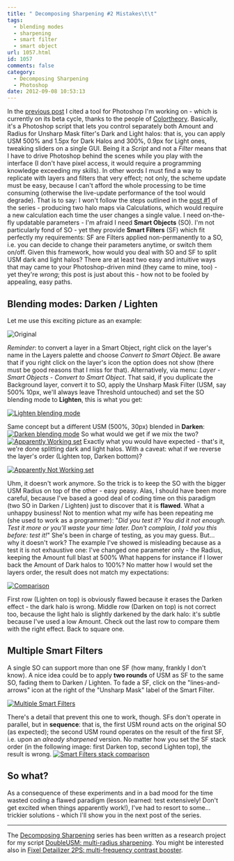 ```yaml
---
title: " Decomposing Sharpening #2 Mistakes\t\t"
tags:
  - blending modes
  - sharpening
  - smart filter
  - smart object
url: 1057.html
id: 1057
comments: false
category:
  - Decomposing Sharpening
  - Photoshop
date: 2012-09-08 10:53:13
---
```


In the [previous post](http://localhost:8888/2012/09/decomposing_sharpening_part_1/ "Decomposing Sharpening #1 Introduction") I cited a tool for Photoshop I'm working on - which is currently on its beta cycle, thanks to the people of [Colortheory](http://tech.groups.yahoo.com/group/colortheory/ "Applied Color Theory in Photoshop - Yahoo Group"). Basically, it's a Photoshop script that lets you control separately both Amount and Radius for Unsharp Mask filter's Dark and Light halos: that is, you can apply USM 500% and 1.5px for Dark Halos and 300%, 0.9px for Light ones, tweaking sliders on a single GUI. Being it a _Script_ and not a _Filter_ means that I have to drive Photoshop behind the scenes while you play with the interface (I don't have pixel access, it would require a programming knowledge exceeding my skills). In other words I must find a way to replicate with layers and filters that very effect; not only, the scheme update must be easy, because I can't afford the whole processing to be time consuming (otherwise the live-update performance of the tool would degrade). That is to say: I won't follow the steps outlined in the [post #1](http://localhost:8888/2012/09/decomposing_sharpening_part_1/ "Decomposing Sharpening #1 Introduction") of the series - producing two halo maps via Calculations, which would require a new calculation each time the user changes a single value. I need on-the-fly updatable parameters - I'm afraid I need **Smart Objects** (SO). I'm not particularly fond of SO - yet they provide **Smart Filters** (SF) which fit perfectly my requirements: SF are Filters applied non-permanently to a SO, i.e. you can decide to change their parameters anytime, or switch them on/off. Given this framework, how would you deal with SO and SF to split USM dark and light halos? There are at least two easy and intuitive ways that may came to your Photoshop-driven mind (they came to mine, too) - yet they're _wrong_; this post is just about this - how not to be fooled by appealing, easy paths.

Blending modes: Darken / Lighten
--------------------------------

Let me use this exciting picture as an example:

![Original](http://localhost:8888/wp-content/uploads/2012/09/Original.png)

_Reminder_: to convert a layer in a Smart Object, right click on the layer's name in the Layers palette and choose _Convert to Smart Object_. Be aware that if you right click on the layer's icon the option does not show (there must be good reasons that I miss for that). Alternatively, via menu: _Layer - Smart Objects - Convert to Smart Object_. That said, if you duplicate the Background layer, convert it to SO, apply the Unsharp Mask Filter (USM, say 500% 10px, we'll always leave Threshold untouched) and set the SO blending mode to **Lighten**, this is what you get:

[![Lighten blending mode](http://localhost:8888/wp-content/uploads/2012/09/Lighten.png)](http://localhost:8888/wp-content/uploads/2012/09/Lighten.png)

Same concept but a different USM (500%, 30px) blended in **Darken**: [![Darken blending mode](http://localhost:8888/wp-content/uploads/2012/09/Darken.png)](http://localhost:8888/wp-content/uploads/2012/09/Darken.png) So what would we get if we mix the two? [![Apparently Working set](http://localhost:8888/wp-content/uploads/2012/09/ApparentlyWorking.png)](http://localhost:8888/wp-content/uploads/2012/09/ApparentlyWorking.png) Exactly what you would have expected - that's it, we're done splitting dark and light halos. With a caveat: what if we reverse the layer's order (Lighten top, Darken bottom)?

[![Apparently Not Working set](http://localhost:8888/wp-content/uploads/2012/09/ApparentlyNotWorking.png)](http://localhost:8888/wp-content/uploads/2012/09/ApparentlyNotWorking.png)

Uhm, it doesn't work anymore. So the trick is to keep the SO with the bigger USM Radius on top of the other - easy peasy. Alas, I should have been more careful, because I've based a good deal of coding time on this paradigm (two SO in Darken / Lighten) just to discover that it is **flawed**. What a unhappy business! Not to mention what my wife has been repeating me (she used to work as a programmer): "_Did you test it? You did it not enough. Test it more or you'll waste your time later. Don't complain, I told you this before: test it!_" She's been in charge of testing, as you may guess. But... why it doesn't work? The example I've showed is misleading because as a test it is not exhaustive one: I've changed one parameter only - the Radius, keeping the Amount full blast at 500% What happens for instance if I lower back the Amount of Dark halos to 100%? No matter how I would set the layers order, the result does not match my expectations:

[![Comparison](http://localhost:8888/wp-content/uploads/2012/09/Comparison.png)](http://localhost:8888/wp-content/uploads/2012/09/Comparison.png)

First row (Lighten on top) is obviously flawed because it erases the Darken effect - the dark halo is wrong. Middle row (Darken on top) is not correct too, because the light halo is slightly darkened by the dark halo: it's subtle because I've used a low Amount. Check out the last row to compare them with the right effect. Back to square one.

Multiple Smart Filters
----------------------

A single SO can support more than one SF (how many, frankly I don't know). A nice idea could be to apply **two rounds** of USM as SF to the same SO, fading them to Darken / Lighten. To fade a SF, click on the "lines-and-arrows" icon at the right of the "Unsharp Mask" label of the Smart Filter.

[![Multiple Smart Filters](http://localhost:8888/wp-content/uploads/2012/09/MultipleSF.png)](http://localhost:8888/wp-content/uploads/2012/09/MultipleSF.png)

There's a detail that prevent this one to work, though. SFs don't operate in parallel, but in **sequence**: that is, the first USM round acts on the original SO (as expected); the second USM round operates on the result of the first SF, i.e. upon an _already sharpened_ version. No matter how you set the SF stack order (in the following image: first Darken top, second Lighten top), the result is wrong. [![Smart Filters stack comparison](http://localhost:8888/wp-content/uploads/2012/09/MultipleSFComparison.png)](http://localhost:8888/wp-content/uploads/2012/09/MultipleSFComparison.png)

So what?
--------

As a consequence of these experiments and in a bad mood for the time wasted coding a flawed paradigm (lesson learned: test extensively! Don't get excited when things apparently work!), I've had to resort to some... trickier solutions - which I'll show you in the next post of the series.

* * *

The [Decomposing Sharpening](http://localhost:8888/category/photoshop/decomposing-sharpening/ "Decomposing Sharpening") series has been written as a research project for my script [DoubleUSM: multi-radius sharpening](http://www.cs-extensions.com/products/doubleusm/ "DoubleUSM: multi-radius Sharpening"). You might be interested also in [Fixel Detailizer 2PS: multi-frequency contrast booster](http://www.cs-extensions.com/products/detailizer/ "Fixel Detailizer 2 PS").